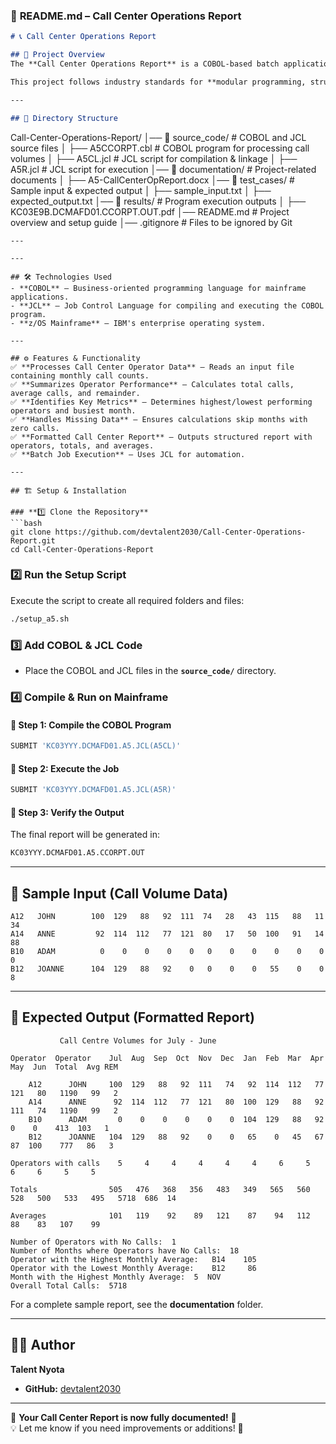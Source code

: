 ### 📜 **README.md – Call Center Operations Report**
```markdown
# 📞 Call Center Operations Report

## 📌 Project Overview
The **Call Center Operations Report** is a COBOL-based batch application that processes call volume data for operators over a 12-month period. It calculates total and average call counts, identifies operators with the highest and lowest averages, and generates a structured report. This program runs on a **z/OS mainframe** using **COBOL** and **JCL**.

This project follows industry standards for **modular programming, structured data processing, and formatted reporting**.

---

## 📂 Directory Structure
```
Call-Center-Operations-Report/
│── 📂 source_code/           # COBOL and JCL source files
│   ├── A5CCORPT.cbl          # COBOL program for processing call volumes
│   ├── A5CL.jcl              # JCL script for compilation & linkage
│   ├── A5R.jcl               # JCL script for execution
│── 📂 documentation/         # Project-related documents
│   ├── A5-CallCenterOpReport.docx
│── 📂 test_cases/            # Sample input & expected output
│   ├── sample_input.txt
│   ├── expected_output.txt
│── 📂 results/               # Program execution outputs
│   ├── KC03E9B.DCMAFD01.CCORPT.OUT.pdf
│── README.md                 # Project overview and setup guide
│── .gitignore                # Files to be ignored by Git
```
---

---

## 🛠️ Technologies Used
- **COBOL** – Business-oriented programming language for mainframe applications.
- **JCL** – Job Control Language for compiling and executing the COBOL program.
- **z/OS Mainframe** – IBM's enterprise operating system.

---

## ⚙️ Features & Functionality
✅ **Processes Call Center Operator Data** – Reads an input file containing monthly call counts.  
✅ **Summarizes Operator Performance** – Calculates total calls, average calls, and remainder.  
✅ **Identifies Key Metrics** – Determines highest/lowest performing operators and busiest month.  
✅ **Handles Missing Data** – Ensures calculations skip months with zero calls.  
✅ **Formatted Call Center Report** – Outputs structured report with operators, totals, and averages.  
✅ **Batch Job Execution** – Uses JCL for automation.  

---

## 🏗️ Setup & Installation

### **1️⃣ Clone the Repository**
```bash
git clone https://github.com/devtalent2030/Call-Center-Operations-Report.git
cd Call-Center-Operations-Report
```

### **2️⃣ Run the Setup Script**
Execute the script to create all required folders and files:
```bash
./setup_a5.sh
```

### **3️⃣ Add COBOL & JCL Code**
- Place the COBOL and JCL files in the **`source_code/`** directory.

### **4️⃣ Compile & Run on Mainframe**
#### **📌 Step 1: Compile the COBOL Program**
```bash
SUBMIT 'KC03YYY.DCMAFD01.A5.JCL(A5CL)'
```
#### **📌 Step 2: Execute the Job**
```bash
SUBMIT 'KC03YYY.DCMAFD01.A5.JCL(A5R)'
```
#### **📌 Step 3: Verify the Output**
The final report will be generated in:
```bash
KC03YYY.DCMAFD01.A5.CCORPT.OUT
```

---

## 📝 Sample Input (Call Volume Data)
```
A12   JOHN        100  129   88   92  111  74   28   43  115   88   11   34
A14   ANNE         92  114  112   77  121  80   17   50  100   91   14   88
B10   ADAM          0    0    0    0    0   0    0    0    0    0    0    0
B12   JOANNE      104  129   88   92    0   0    0    0   55    0    0    8
```

---

## 📝 Expected Output (Formatted Report)
```
           Call Centre Volumes for July - June

Operator  Operator    Jul  Aug  Sep  Oct  Nov  Dec  Jan  Feb  Mar  Apr  May  Jun  Total  Avg REM

    A12      JOHN     100  129   88   92  111   74   92  114  112   77  121   80   1190   99   2
    A14      ANNE      92  114  112   77  121   80  100  129   88   92  111   74   1190   99   2
    B10      ADAM       0    0    0    0    0    0  104  129   88   92    0    0    413  103   1
    B12      JOANNE   104  129   88   92    0    0   65    0   45   67   87  100    777   86   3

Operators with calls    5     4     4     4     4     4     6     5     6     6     5     5

Totals                505   476   368   356   483   349   565   560   528   500   533   495   5718  686  14 

Averages              101   119    92    89   121    87    94   112    88    83   107    99

Number of Operators with No Calls:  1
Number of Months where Operators have No Calls:  18
Operator with the Highest Monthly Average:   B14    105
Operator with the Lowest Monthly Average:    B12     86
Month with the Highest Monthly Average:  5  NOV
Overall Total Calls:  5718
```
For a complete sample report, see the **documentation** folder.

---


## 👨‍💻 Author
**Talent Nyota**  
- **GitHub:** [devtalent2030](https://github.com/devtalent2030)  

---

🚀 **Your Call Center Report is now fully documented!** 🚀  
💡 Let me know if you need improvements or additions! 🎯
```
